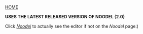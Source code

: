 [HOME](README.md)

__USES THE LATEST RELEASED VERSION OF NOODEL (2.0)__

Click [_Noodel_](https://tkellehe.github.io/noodel/editor.html) to actually see the editor if not on the _Noodel_ page:)


<script src="https://code.jquery.com/jquery-3.1.1.min.js" integrity="sha256-hVVnYaiADRTO2PzUGmuLJr8BLUSjGIZsDYGmIJLv2b8=" crossorigin="anonymous"></script>

<script src="noodel-latest.js"></script>

<link rel="stylesheet" type="text/css" href="docs.css">
<script type="text/javascript" src="docs.js"></script>

<div class="noodel-share"></div>

<div class="noodel-exec" code="" input="" show></div>
